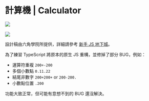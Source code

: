 # 計算機 | Calculator
<img src="https://img.shields.io/badge/-TypeScript-3178C6?logo=typescript&logoColor=white&logoWidth=24"></br></br>
<img src="https://i.imgur.com/93junET.jpg">

設計稿由六角學院所提供，詳細請參考 [新手 JS 地下城](https://courses.hexschool.com/p/javascript-js)。

為了練習 TypeScript 將原本的原生 JS 重構，並修掉了部分 BUG，例如：

* 運算符重複  `200+-200`
* 多個小數點  `0.11.22`
* 結尾非數字  `200+200+` or `200-200.`
* 小數點位置  `.200`

功能大致正常，但可能有意想不到的 BUG 還沒解決。
